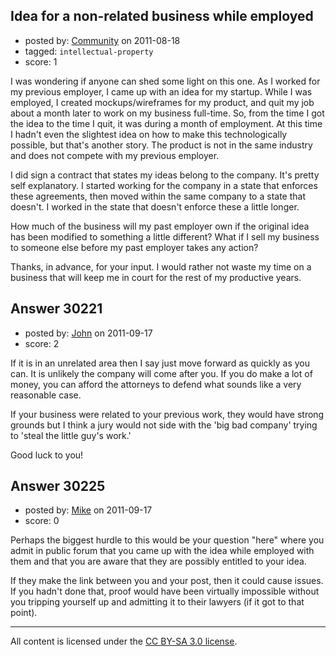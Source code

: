 ## Idea for a non-related business while employed

- posted by: [Community](https://stackexchange.com/users/-1/-1-community) on 2011-08-18
- tagged: `intellectual-property`
- score: 1

I was wondering if anyone can shed some light on this one. As I worked for my previous employer, I came up with an idea for my startup. While I was employed, I created mockups/wireframes for my product, and quit my job about a month later to work on my business full-time. So, from the time I got the idea to the time I quit, it was during a month of employment. At this time I hadn't even the slightest idea on how to make this technologically possible, but that's another story. The product is not in the same industry and does not compete with my previous employer. 

I did sign a contract that states my ideas belong to the company. It's pretty self explanatory. I started working for the company in a state that enforces these agreements, then moved within the same company to a state that doesn't. I worked in the state that doesn't enforce these a little longer. 

How much of the business will my past employer own if the original idea has been modified to something a little different? What if I sell my business to someone else before my past employer takes any action?

Thanks, in advance, for your input. I would rather not waste my time on a business that will keep me in court for the rest of my productive years. 


## Answer 30221

- posted by: [John](https://stackexchange.com/users/-1/13157-john) on 2011-09-17
- score: 2

If it is in an unrelated area then I say just move forward as quickly as you can. It is unlikely the company will come after you.  If you do make a lot of money, you can afford the attorneys to defend what sounds like a very reasonable case.

If your business were related to your previous work, they would have strong grounds but I think a jury would not side with the 'big bad company' trying to 'steal the little guy's work.'

Good luck to you! 


## Answer 30225

- posted by: [Mike](https://stackexchange.com/users/-1/11945-mike) on 2011-09-17
- score: 0

Perhaps the biggest hurdle to this would be your question "here" where you admit in public forum that you came up with the idea while employed with them and that you are aware that they are possibly entitled to your idea.

If they make the link between you and your post, then it could cause issues. If you hadn't done that, proof would have been virtually impossible without you tripping yourself up and admitting it to their lawyers (if it got to that point).




---

All content is licensed under the [CC BY-SA 3.0 license](https://creativecommons.org/licenses/by-sa/3.0/).
